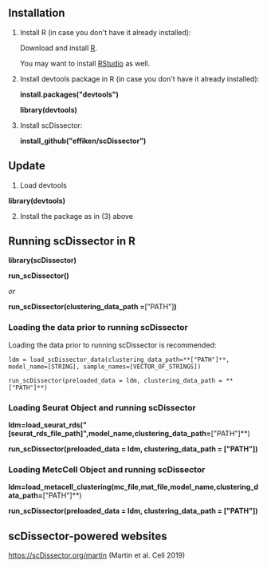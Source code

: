 ## Installation

1.  Install R (in case you don't have it already installed):

    Download and install [R](https://cran.r-project.org/).
    
    You may want to install [RStudio](https://www.rstudio.com/) as well.
    
2.  Install devtools package in R (in case you don't have it already installed):

    **install.packages("devtools")**
    
    **library(devtools)**
    
3.  Install scDissector:

    **install_github("effiken/scDissector")**


## Update

1. Load devtools

**library(devtools)**

2. Install the package as in (3) above


## Running scDissector in R

**library(scDissector)**

**run_scDissector()**

*or*

**run_scDissector(clustering_data_path =**["PATH"]**)**


### Loading the data prior to running scDissector

Loading the data prior to running scDissector is recommended: 

`ldm = load_scDissector_data(clustering_data_path=**["PATH"]**, model_name=[STRING], sample_names=[VECTOR_OF_STRINGS])`

`run_scDissector(preloaded_data = ldm, clustering_data_path = **["PATH"]**)`


### Loading Seurat Object and running scDissector

**ldm=load_seurat_rds("[seurat_rds_file_path]",model_name,clustering_data_path=**["PATH"]**)

**run_scDissector(preloaded_data = ldm, clustering_data_path = **["PATH"]**)**


### Loading MetcCell Object and running scDissector

**ldm=load_metacell_clustering(mc_file,mat_file,model_name,clustering_data_path=**["PATH"]**)

**run_scDissector(preloaded_data = ldm, clustering_data_path = **["PATH"]**)**



## scDissector-powered websites

https://scDissector.org/martin (Martin et al. Cell 2019)
